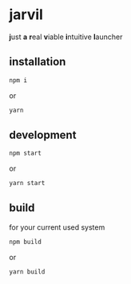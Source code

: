 # jarvil

**j**ust **a** **r**eal **v**iable **i**ntuitive **l**auncher

## installation

```bash
npm i
```

or

```bash
yarn
```

## development

```bash
npm start
```

or

```bash
yarn start
```

## build

for your current used system

```bash
npm build
```

or

```bash
yarn build
```
